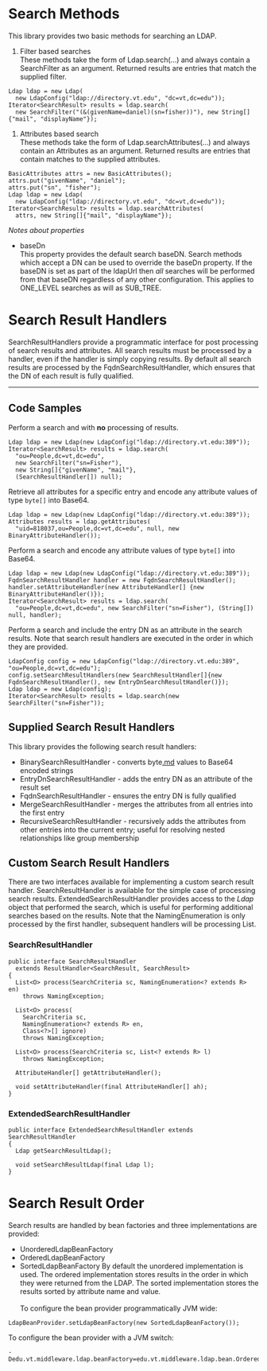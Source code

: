 

# Search Methods #
This library provides two basic methods for searching an LDAP.
  1. Filter based searches <br /> These methods take the form of Ldap.search(...) and always contain a SearchFilter as an argument. Returned results are entries that match the supplied filter.
```
Ldap ldap = new Ldap(
  new LdapConfig("ldap://directory.vt.edu", "dc=vt,dc=edu"));
Iterator<SearchResult> results = ldap.search(
  new SearchFilter("(&(givenName=daniel)(sn=fisher))"), new String[]{"mail", "displayName"});
```
  1. Attributes based search <br /> These methods take the form of Ldap.searchAttributes(...) and always contain an Attributes as an argument. Returned results are entries that contain matches to the supplied attributes.
```
BasicAttributes attrs = new BasicAttributes();
attrs.put("givenName", "daniel");
attrs.put("sn", "fisher");
Ldap ldap = new Ldap(
  new LdapConfig("ldap://directory.vt.edu", "dc=vt,dc=edu"));
Iterator<SearchResult> results = ldap.searchAttributes(
  attrs, new String[]{"mail", "displayName"});
```

_Notes about properties_

  * baseDn <br /> This property provides the default search baseDN. Search methods which accept a DN can be used to override the baseDn property. If the baseDN is set as part of the ldapUrl then _all_ searches will be performed from that baseDN regardless of any other configuration. This applies to ONE\_LEVEL searches as will as SUB\_TREE.

# Search Result Handlers #
SearchResultHandlers provide a programmatic interface for post processing of search results and attributes. All search results must be processed by a handler, even if the handler is simply copying results. By default all search results are processed by the FqdnSearchResultHandler, which ensures that the DN of each result is fully qualified.


---

## Code Samples ##
Perform a search and with **no** processing of results.
```
Ldap ldap = new Ldap(new LdapConfig("ldap://directory.vt.edu:389"));
Iterator<SearchResult> results = ldap.search(
  "ou=People,dc=vt,dc=edu",
  new SearchFilter("sn=Fisher"),
  new String[]{"givenName", "mail"},
  (SearchResultHandler[]) null);
```

Retrieve all attributes for a specific entry and encode any attribute values of type `byte[]` into Base64.
```
Ldap ldap = new Ldap(new LdapConfig("ldap://directory.vt.edu:389"));
Attributes results = ldap.getAttributes(
  "uid=818037,ou=People,dc=vt,dc=edu", null, new BinaryAttributeHandler());
```

Perform a search and encode any attribute values of type `byte[]` into Base64.
```
Ldap ldap = new Ldap(new LdapConfig("ldap://directory.vt.edu:389"));
FqdnSearchResultHandler handler = new FqdnSearchResultHandler();
handler.setAttributeHandler(new AttributeHandler[] {new BinaryAttributeHandler()});
Iterator<SearchResult> results = ldap.search(
  "ou=People,dc=vt,dc=edu", new SearchFilter("sn=Fisher"), (String[]) null, handler);
```

Perform a search and include the entry DN as an attribute in the search results. Note that search result handlers are executed in the order in which they are provided.
```
LdapConfig config = new LdapConfig("ldap://directory.vt.edu:389", "ou=People,dc=vt,dc=edu");
config.setSearchResultHandlers(new SearchResultHandler[]{new FqdnSearchResultHandler(), new EntryDnSearchResultHandler()});
Ldap ldap = new Ldap(config);
Iterator<SearchResult> results = ldap.search(new SearchFilter("sn=Fisher"));
```

## Supplied Search Result Handlers ##
This library provides the following search result handlers:
  * BinarySearchResultHandler - converts byte[.md](.md) values to Base64 encoded strings
  * EntryDnSearchResultHandler - adds the entry DN as an attribute of the result set
  * FqdnSearchResultHandler - ensures the entry DN is fully qualified
  * MergeSearchResultHandler - merges the attributes from all entries into the first entry
  * RecursiveSearchResultHandler - recursively adds the attributes from other entries into the current entry; useful for resolving nested relationships like group membership

## Custom Search Result Handlers ##
There are two interfaces available for implementing a custom search result handler. SearchResultHandler is available for the simple case of processing search results. ExtendedSearchResultHandler provides access to the _Ldap_ object that performed the search, which is useful for performing additional searches based on the results. Note that the NamingEnumeration is only processed by the first handler, subsequent handlers will be processing List.

### SearchResultHandler ###
```
public interface SearchResultHandler
  extends ResultHandler<SearchResult, SearchResult>
{
  List<O> process(SearchCriteria sc, NamingEnumeration<? extends R> en) 
    throws NamingException;

  List<O> process(
    SearchCriteria sc,
    NamingEnumeration<? extends R> en,
    Class<?>[] ignore)
    throws NamingException;

  List<O> process(SearchCriteria sc, List<? extends R> l)
    throws NamingException;

  AttributeHandler[] getAttributeHandler();

  void setAttributeHandler(final AttributeHandler[] ah);
}
```

### ExtendedSearchResultHandler ###
```
public interface ExtendedSearchResultHandler extends SearchResultHandler
{
  Ldap getSearchResultLdap();

  void setSearchResultLdap(final Ldap l); 
}
```

# Search Result Order #
Search results are handled by bean factories and three implementations are provided:
  * UnorderedLdapBeanFactory
  * OrderedLdapBeanFactory
  * SortedLdapBeanFactory
By default the unordered implementation is used. The ordered implementation stores results in the order in which they were returned from the LDAP. The sorted implementation stores the results sorted by attribute name and value.<br /><br />
To configure the bean provider programmatically JVM wide:
```
LdapBeanProvider.setLdapBeanFactory(new SortedLdapBeanFactory());
```
To configure the bean provider with a JVM switch:
```
-Dedu.vt.middleware.ldap.beanFactory=edu.vt.middleware.ldap.bean.OrderedLdapBeanFactory
```